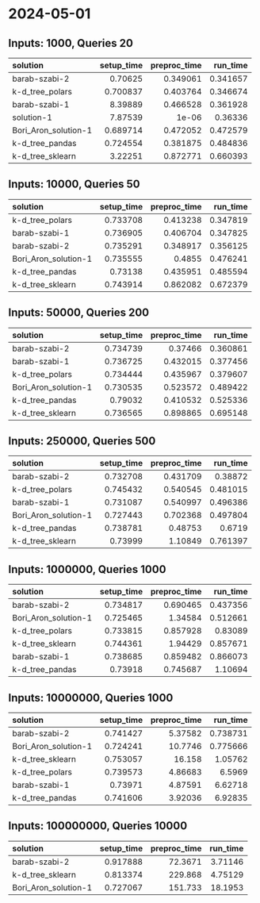 # 2024-05-01

## Inputs: 1000, Queries 20

| solution             |   setup_time |   preproc_time |   run_time |
|:---------------------|-------------:|---------------:|-----------:|
| barab-szabi-2        |     0.70625  |       0.349061 |   0.341657 |
| k-d_tree_polars      |     0.700837 |       0.403764 |   0.346674 |
| barab-szabi-1        |     8.39889  |       0.466528 |   0.361928 |
| solution-1           |     7.87539  |       1e-06    |   0.36336  |
| Bori_Aron_solution-1 |     0.689714 |       0.472052 |   0.472579 |
| k-d_tree_pandas      |     0.724554 |       0.381875 |   0.484836 |
| k-d_tree_sklearn     |     3.22251  |       0.872771 |   0.660393 |

## Inputs: 10000, Queries 50

| solution             |   setup_time |   preproc_time |   run_time |
|:---------------------|-------------:|---------------:|-----------:|
| k-d_tree_polars      |     0.733708 |       0.413238 |   0.347819 |
| barab-szabi-1        |     0.736905 |       0.406704 |   0.347825 |
| barab-szabi-2        |     0.735291 |       0.348917 |   0.356125 |
| Bori_Aron_solution-1 |     0.735555 |       0.4855   |   0.476241 |
| k-d_tree_pandas      |     0.73138  |       0.435951 |   0.485594 |
| k-d_tree_sklearn     |     0.743914 |       0.862082 |   0.672379 |

## Inputs: 50000, Queries 200

| solution             |   setup_time |   preproc_time |   run_time |
|:---------------------|-------------:|---------------:|-----------:|
| barab-szabi-2        |     0.734739 |       0.37466  |   0.360861 |
| barab-szabi-1        |     0.736725 |       0.432015 |   0.377456 |
| k-d_tree_polars      |     0.734444 |       0.435967 |   0.379607 |
| Bori_Aron_solution-1 |     0.730535 |       0.523572 |   0.489422 |
| k-d_tree_pandas      |     0.79032  |       0.410532 |   0.525336 |
| k-d_tree_sklearn     |     0.736565 |       0.898865 |   0.695148 |

## Inputs: 250000, Queries 500

| solution             |   setup_time |   preproc_time |   run_time |
|:---------------------|-------------:|---------------:|-----------:|
| barab-szabi-2        |     0.732708 |       0.431709 |   0.38872  |
| k-d_tree_polars      |     0.745432 |       0.540545 |   0.481015 |
| barab-szabi-1        |     0.731087 |       0.540997 |   0.496386 |
| Bori_Aron_solution-1 |     0.727443 |       0.702368 |   0.497804 |
| k-d_tree_pandas      |     0.738781 |       0.48753  |   0.6719   |
| k-d_tree_sklearn     |     0.73999  |       1.10849  |   0.761397 |

## Inputs: 1000000, Queries 1000

| solution             |   setup_time |   preproc_time |   run_time |
|:---------------------|-------------:|---------------:|-----------:|
| barab-szabi-2        |     0.734817 |       0.690465 |   0.437356 |
| Bori_Aron_solution-1 |     0.725465 |       1.34584  |   0.512661 |
| k-d_tree_polars      |     0.733815 |       0.857928 |   0.83089  |
| k-d_tree_sklearn     |     0.744361 |       1.94429  |   0.857671 |
| barab-szabi-1        |     0.738685 |       0.859482 |   0.866073 |
| k-d_tree_pandas      |     0.73918  |       0.745687 |   1.10694  |

## Inputs: 10000000, Queries 1000

| solution             |   setup_time |   preproc_time |   run_time |
|:---------------------|-------------:|---------------:|-----------:|
| barab-szabi-2        |     0.741427 |        5.37582 |   0.738731 |
| Bori_Aron_solution-1 |     0.724241 |       10.7746  |   0.775666 |
| k-d_tree_sklearn     |     0.753057 |       16.158   |   1.05762  |
| k-d_tree_polars      |     0.739573 |        4.86683 |   6.5969   |
| barab-szabi-1        |     0.73971  |        4.87591 |   6.62718  |
| k-d_tree_pandas      |     0.741606 |        3.92036 |   6.92835  |

## Inputs: 100000000, Queries 10000

| solution             |   setup_time |   preproc_time |   run_time |
|:---------------------|-------------:|---------------:|-----------:|
| barab-szabi-2        |     0.917888 |        72.3671 |    3.71146 |
| k-d_tree_sklearn     |     0.813374 |       229.868  |    4.75129 |
| Bori_Aron_solution-1 |     0.727067 |       151.733  |   18.1953  |